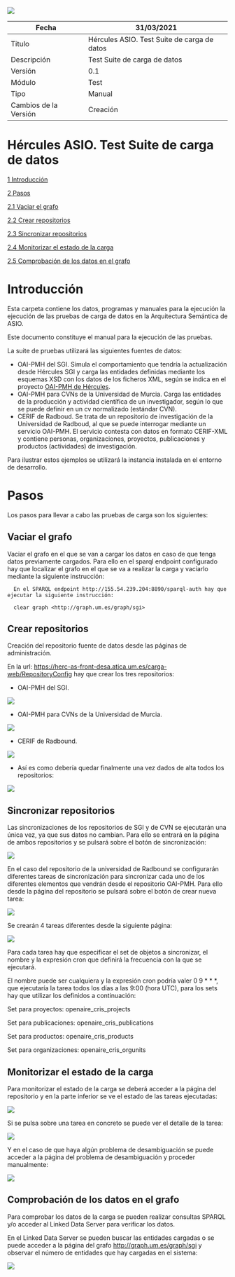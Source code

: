 ![](../Docs/media/CabeceraDocumentosMD.png)

| Fecha         | 31/03/2021                                                   |
| ------------- | ------------------------------------------------------------ |
|Titulo|Hércules ASIO. Test Suite de carga de datos| 
|Descripción|Test Suite de carga de datos|
|Versión|0.1|
|Módulo|Test|
|Tipo|Manual|
|Cambios de la Versión|Creación|

# Hércules ASIO. Test Suite de carga de datos

[1 Introducción](#introducción)

[2 Pasos](#pasos)

[2.1 Vaciar el grafo](#vaciar-el-grafo)

[2.2 Crear repositorios](#crear-repositorios)

[2.3 Sincronizar repositorios](#sincronizar-repositorios)

[2.4 Monitorizar el estado de la carga](#monitorizar-el-estado-de-la-carga)

[2.5 Comprobación de los datos en el grafo](#comprobación-de-los-datos-en-el-grafo)



Introducción
============

Esta carpeta contiene los datos, programas y manuales para la ejecución la ejecución de las pruebas
de carga de datos en la Arquitectura Semántica de ASIO.

Este documento constituye el manual para la ejecución de las pruebas.

La suite de pruebas utilizará las siguientes fuentes de datos:
 - OAI-PMH del SGI. Simula el comportamiento que tendría la actualización desde Hércules SGI y carga 
 las entidades definidas mediante los esquemas XSD con los datos de los ficheros XML, según se indica en
 el proyecto [OAI-PMH de Hércules](https://github.com/HerculesCRUE/oai-pmh). 
 - OAI-PMH para CVNs de la Universidad de Murcia. Carga las entidades de la producción y actividad científica 
 de un investigador, según lo que se puede definir en un cv normalizado (estándar CVN).
 - CERIF de Radboud. Se trata de un repositorio de investigación de la Universidad de Radboud, al que 
 se puede interrogar mediante un servicio OAI-PMH. El servicio contesta con datos en formato CERIF-XML y 
 contiene personas, organizaciones, proyectos, publicaciones y productos (actividades) de investigación.
 
Para ilustrar estos ejemplos se utilizará la instancia instalada en el entorno de desarrollo.
 
Pasos
============

Los pasos para llevar a cabo las pruebas de carga son los siguientes:

Vaciar el grafo
---------------------
Vaciar el grafo en el que se van a cargar los datos en caso de que tenga datos previamente cargados.
Para ello en el sparql endpoint configurado hay que localizar el grafo en el que se va a realizar la carga y vaciarlo mediante la siguiente instrucción:
      
      En el SPARQL endpoint http://155.54.239.204:8890/sparql-auth hay que ejecutar la siguiente instrucción:

      clear graph <http://graph.um.es/graph/sgi>

Crear repositorios
---------------------
Creación del repositorio fuente de datos desde las páginas de administración.

En la url: https://herc-as-front-desa.atica.um.es/carga-web/RepositoryConfig hay que crear los tres repositorios:

- OAI-PMH del SGI. 

![](../Docs/media/RepositorioXML.jpg)

- OAI-PMH para CVNs de la Universidad de Murcia. 

![](../Docs/media/RepositorioCVN.jpg)
 
- CERIF de Radbound.

![](../Docs/media/RepositorioRadbound.jpg)
 
- Así es como debería quedar finalmente una vez dados de alta todos los repositorios:

![](../Docs/media/ListaRepositorios.jpg)


Sincronizar repositorios
---------------------
Las sincronizaciones de los repositorios de SGI y de CVN se ejecutarán una única vez, ya que sus datos no cambian. Para ello se entrará en la página de ambos repositorios y se pulsará sobre el botón de sincronización:

![](../Docs/media/SincroXML-CVN.jpg)

En el caso del repositorio de la universidad de Radbound se configurarán diferentes tareas de sincronización para sincronizar cada uno de los diferentes elementos que vendrán desde el repositorio OAI-PMH. Para ello desde la página del repositorio se pulsará sobre el botón de crear nueva tarea:

![](../Docs/media/SincroCrearTarea.jpg)

Se crearán 4 tareas diferentes desde la siguiente página:

![](../Docs/media/SincroCrearTareaFin.jpg)

Para cada tarea hay que especificar el set de objetos a sincronizar, el nombre y la expresión cron que definirá la frecuencia con la que se ejecutará.

El nombre puede ser cualquiera y la expresión cron podría valer 0 9 * * *, que ejecutaría la tarea todos los días a las 9:00 (hora UTC), para los sets hay que utilizar los definidos a continuación:

 Set para proyectos: openaire_cris_projects
 
 Set para publicaciones: openaire_cris_publications
 
 Set para productos: openaire_cris_products
 
 Set para organizaciones: openaire_cris_orgunits



Monitorizar el estado de la carga
---------------------
Para monitorizar el estado de la carga se deberá acceder a la página del repositorio y en la parte inferior se ve el estado de las tareas ejecutadas:

![](../Docs/media/MonitorizarEstadoCarga.jpg)

Si se pulsa sobre una tarea en concreto se puede ver el detalle de la tarea:

![](../Docs/media/DetalleTarea.jpg)

Y en el caso de que haya algún problema de desambiguación se puede acceder a la página del problema de desambiguación y proceder manualmente:

![](../Docs/media/DetalleProblemaDesambiguacion.jpg)



Comprobación de los datos en el grafo
---------------------
Para comprobar los datos de la carga se pueden realizar consultas SPARQL y/o acceder al Linked Data Server para verificar los datos. 

En el Linked Data Server se pueden buscar las entidades cargadas o se puede acceder a la página del grafo http://graph.um.es/graph/sgi y observar el número de entidades que hay cargadas en el sistema:

![](../Docs/media/LinkedDataServerEntidades.jpg)
